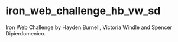 # iron_web_challenge_hb_vw_sd
Iron Web Challenge by Hayden Burnell, Victoria Windle and Spencer Dipierdomenico.
